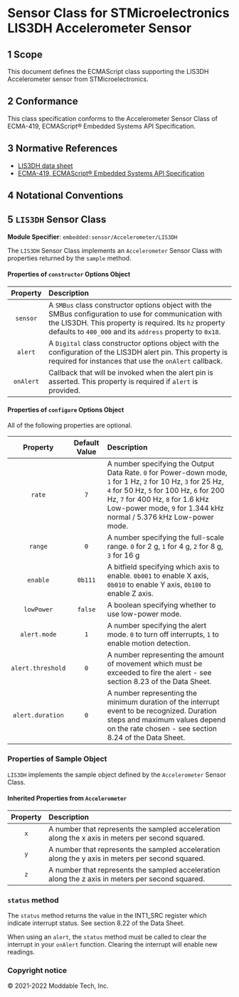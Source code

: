 # Sensor Class for STMicroelectronics LIS3DH Accelerometer Sensor

## 1 Scope

This document defines the ECMAScript class supporting the LIS3DH Accelerometer sensor from STMicroelectronics.

## 2 Conformance

This class specification conforms to the Accelerometer Sensor Class of ECMA-419, ECMAScript® Embedded Systems API Specification.

## 3 Normative References

- [LIS3DH data sheet](https://www.st.com/resource/en/datasheet/lis3dh.pdf)
- [ECMA-419, ECMAScript® Embedded Systems API Specification](https://419.ecma-international.org)

## 4 Notational Conventions

## 5 `LIS3DH` Sensor Class

**Module Specifier**: `embedded:sensor/Accelerometer/LIS3DH`

The `LIS3DH` Sensor Class implements an `Accelerometer` Sensor Class with properties returned by the `sample` method. 

#### Properties of `constructor` Options Object

| Property | Description |
| :---: | :--- |
| `sensor` | A `SMBus` class constructor options object with the SMBus configuration to use for communication with the LIS3DH. This property is required. Its `hz` property defaults to `400_000` and its `address` property to `0x18`.
| `alert` | A `Digital` class constructor options object with the configuration of the LIS3DH alert pin. This property is required for instances that use the `onAlert` callback.
| `onAlert` | Callback that will be invoked when the alert pin is asserted. This property is required if `alert` is provided.


#### Properties of `configure` Options Object

All of the following properties are optional.

| Property | Default Value | Description |
| :---: | :---: | :--- |
| `rate` | `7` | A number specifying the Output Data Rate. `0` for Power-down mode, `1` for 1 Hz, `2` for 10 Hz, `3` for 25 Hz, `4` for 50 Hz, `5` for 100 Hz, `6` for 200 Hz, `7` for 400 Hz, `8` for 1.6 kHz Low-power mode, `9` for 1.344 kHz normal / 5.376 kHz Low-power mode.
| `range` | `0` | A number specifying the full-scale range. `0` for 2 g, `1` for 4 g, `2` for 8 g, `3` for 16 g
| `enable` | `0b111` | A bitfield specifying which axis to enable. `0b001` to enable X axis, `0b010` to enable Y axis, `0b100` to enable Z axis.
| `lowPower` | `false` | A boolean specifying whether to use low-power mode.
| `alert.mode` | `1` | A number specifying the alert mode. `0` to turn off interrupts, `1` to enable motion detection.
| `alert.threshold` | `0` | A number representing the amount of movement which must be exceeded to fire the alert - see section 8.23 of the Data Sheet.
| `alert.duration` | `0` | A number representing the minimum duration of the interrupt event to be recognized. Duration steps and maximum values depend on the rate chosen - see section 8.24 of the Data Sheet.


### Properties of Sample Object
`LIS3DH` implements the sample object defined by the `Accelerometer` Sensor Class.

#### Inherited Properties from `Accelerometer`

| Property | Description |
| :---: | :--- |
| `x` | A number that represents the sampled acceleration along the x axis in meters per second squared.
| `y` | A number that represents the sampled acceleration along the y axis in meters per second squared.
| `z` | A number that represents the sampled acceleration along the z axis in meters per second squared.

### `status` method

The `status` method returns the value in the INT1_SRC register which indicate interrupt status. See section 8.22 of the Data Sheet.

When using an `alert`, the `status` method must be called to clear the interrupt in your `onAlert` function. Clearing the interrupt will enable new readings.

### Copyright notice

© 2021-2022 Moddable Tech, Inc.

